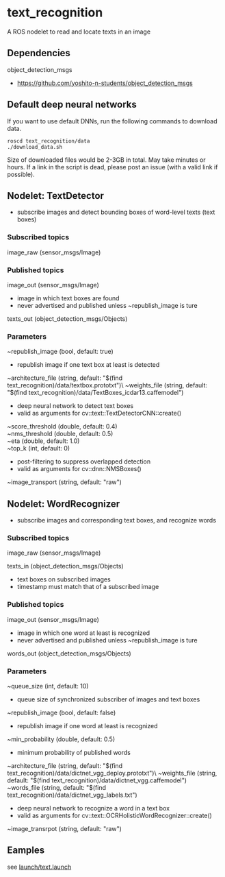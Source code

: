 # text_recognition
A ROS nodelet to read and locate texts in an image

## Dependencies
object_detection_msgs
* https://github.com/yoshito-n-students/object_detection_msgs

## Default deep neural networks
If you want to use default DNNs, run the following commands to download data.
```
roscd text_recognition/data
./download_data.sh
```
Size of downloaded files would be 2-3GB in total. May take minutes or hours. If a link in the script is dead, please post an issue (with a valid link if possible).

## Nodelet: TextDetector
* subscribe images and detect bounding boxes of word-level texts (text boxes)

### Subscribed topics
image_raw (sensor_msgs/Image)

### Published topics
image_out (sensor_msgs/Image)
* image in which text boxes are found
* never advertised and published unless ~republish_image is ture

texts_out (object_detection_msgs/Objects)

### Parameters
~republish_image (bool, default: true)
* republish image if one text box at least is detected

~architecture_file (string, default: "$(find text_recognition)/data/textbox.prototxt")\
~weights_file (string, default: "$(find text_recognition)/data/TextBoxes_icdar13.caffemodel")
* deep neural network to detect text boxes
* valid as arguments for cv::text::TextDetectorCNN::create()

~score_threshold (double, default: 0.4)\
~nms_threshold (double, default: 0.5)\
~eta (double, default: 1.0)\
~top_k (int, default: 0)
* post-filtering to suppress overlapped detection
* valid as arguments for cv::dnn::NMSBoxes()

~image_transport (string, default: "raw")

## Nodelet: WordRecognizer
* subscribe images and corresponding text boxes, and recognize words

### Subscribed topics
image_raw (sensor_msgs/Image)

texts_in (object_detection_msgs/Objects)
* text boxes on subscribed images
* timestamp must match that of a subscribed image

### Published topics
image_out (sensor_msgs/Image)
* image in which one word at least is recognized
* never advertised and published unless ~republish_image is ture

words_out (object_detection_msgs/Objects)

### Parameters
~queue_size (int, default: 10)
* queue size of synchronized subscriber of images and text boxes

~republish_image (bool, default: false)
* republish image if one word at least is recognized

~min_probability (double, default: 0.5)
* minimum probability of published words

~architecture_file (string, default: "$(find text_recognition)/data/dictnet_vgg_deploy.prototxt")\
~weights_file (string, default: "$(find text_recognition)/data/dictnet_vgg.caffemodel")\
~words_file (string, default: "$(find text_recognition)/data/dictnet_vgg_labels.txt")
* deep neural network to recognize a word in a text box
* valid as arguments for cv::text::OCRHolisticWordRecognizer::create()

~image_transrpot (string, default: "raw")

## Eamples
see [launch/text.launch](launch/test.launch)